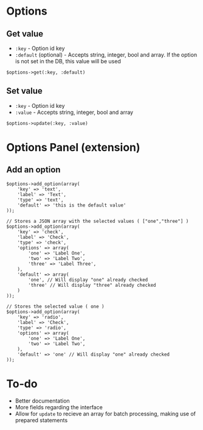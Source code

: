 # Options

## Get value

- `:key` - Option id key
- `:default` (optional) - Accepts string, integer, bool and array. If the option is not set in the DB, this value will be used

`$options->get(:key, :default)`

## Set value
	
- `:key` - Option id key
- `:value` - Accepts string, integer, bool and array

`$options->update(:key, :value)`


# Options Panel (extension)

## Add an option

	$options->add_option(array(
		'key' => 'text',
		'label' => 'Text',
		'type' => 'text',
		'default' => 'this is the default value'
	));
	
	// Stores a JSON array with the selected values ( ["one","three"] )
	$options->add_option(array(
		'key' => 'check',
		'label' => 'Check',
		'type' => 'check',
		'options' => array(
			'one' => 'Label One',
			'two' => 'Label Two',
			'three' => 'Label Three',
		),
		'default' => array(
			'one', // Will display "one" already checked
			'three' // Will display "three" already checked
		)
	));
	
	// Stores the selected value ( one )
	$options->add_option(array(
		'key' => 'radio',
		'label' => 'Check',
		'type' => 'radio',
		'options' => array(
			'one' => 'Label One',
			'two' => 'Label Two',
		),
		'default' => 'one' // Will display "one" already checked
	));


# To-do

- Better documentation
- More fields regarding the interface
- Allow for `update` to recieve an array for batch processing, making use of prepared statements